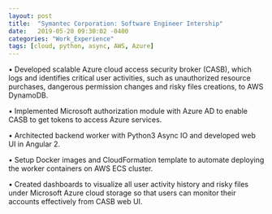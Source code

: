 ```yaml
---
layout: post
title:  "Symantec Corporation: Software Engineer Intership"
date:   2019-05-20 09:30:02 -0400
categories: "Work_Experience"
tags: [cloud, python, async, AWS, Azure]
---
```

•	Developed scalable Azure cloud access security broker (CASB), which logs and identifies critical user activities, such as unauthorized resource purchases, dangerous permission changes and risky files creations, to AWS DynamoDB.

•	Implemented Microsoft authorization module with Azure AD to enable CASB to get tokens to access Azure services.

•	Architected backend worker with Python3 Async IO and developed web UI in Angular 2. 

•	Setup Docker images and CloudFormation template to automate deploying the worker containers on AWS ECS cluster.

•	Created dashboards to visualize all user activity history and risky files under Microsoft Azure cloud storage so that users can monitor their accounts effectively from CASB web UI.
